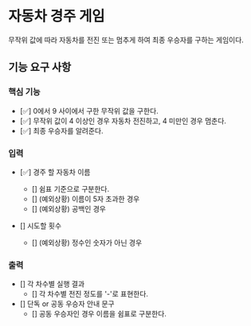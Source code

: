 # 자동차 경주 게임

무작위 값에 따라 자동차를 전진 또는 멈추게 하여 최종 우승자를 구하는 게임이다.

## 기능 요구 사항

### 핵심 기능

- [✅] 0에서 9 사이에서 구한 무작위 값을 구한다.
- [✅] 무작위 값이 4 이상인 경우 자동차 전진하고, 4 미만인 경우 멈춘다.
- [✅] 최종 우승자를 알려준다.

### 입력

- [✅] 경주 할 자동차 이름

  - [] 쉼표 기준으로 구분한다.
  - [] (예외상황) 이름이 5자 초과한 경우
  - [] (예외상황) 공백인 경우

- [] 시도할 횟수
  - [] (예외상황) 정수인 숫자가 아닌 경우

### 출력

- [] 각 차수별 실행 결과
  - [] 각 차수별 전진 정도를 '-'로 표현한다.
- [] 단독 or 공동 우승자 안내 문구
  - [] 공동 우승자인 경우 이름을 쉼표로 구분한다.
